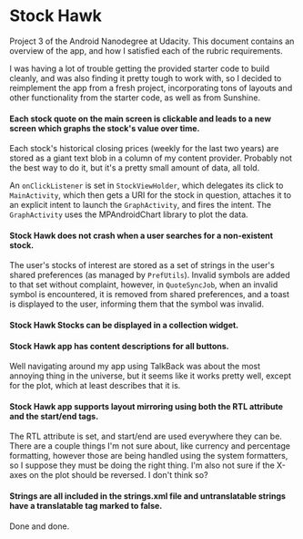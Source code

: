 # Stock Hawk
Project 3 of the Android Nanodegree at Udacity. This document contains an overview of the app, and how I satisfied each of the rubric requirements.

I was having a lot of trouble getting the provided starter code to build cleanly, and was also finding it pretty tough to work with, so I decided to reimplement the app from a fresh project, incorporating tons of layouts and other functionality from the starter code, as well as from Sunshine.

#### Each stock quote on the main screen is clickable and leads to a new screen which graphs the stock's value over time.

Each stock's historical closing prices (weekly for the last two years) are stored as a giant text blob in a column of my content provider. Probably not the best way to do it, but it's a pretty small amount of data, all told.

An `onClickListener` is set in `StockViewHolder`, which delegates its click to `MainActivity`, which then gets a URI for the stock in question, attaches it to an explicit intent to launch the `GraphActivity`, and fires the intent. The `GraphActivity` uses the MPAndroidChart library to plot the data.

#### Stock Hawk does not crash when a user searches for a non-existent stock.

The user's stocks of interest are stored as a set of strings in the user's shared preferences (as managed by `PrefUtils`). Invalid symbols are added to that set without complaint, however, in `QuoteSyncJob`, when an invalid symbol is encountered, it is removed from shared preferences, and a toast is displayed to the user, informing them that the symbol was invalid.

#### Stock Hawk Stocks can be displayed in a collection widget.



#### Stock Hawk app has content descriptions for all buttons.

Well navigating around my app using TalkBack was about the most annoying thing in the universe, but it seems like it works pretty well, except for the plot, which at least describes that it is.

#### Stock Hawk app supports layout mirroring using both the RTL attribute and the start/end tags.

The RTL attribute is set, and start/end are used everywhere they can be. There are a couple things I'm not sure about, like currency and percentage formatting, however those are being handled using the system formatters, so I suppose they must be doing the right thing. I'm also not sure if the X-axes on the plot should be reversed. I don't think so?

#### Strings are all included in the strings.xml file and untranslatable strings have a translatable tag marked to false.

Done and done.


